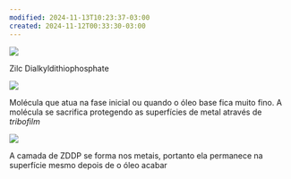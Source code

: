 ```yaml
---
modified: 2024-11-13T10:23:37-03:00
created: 2024-11-12T00:33:30-03:00
---
```

![](https://res.cloudinary.com/boloko/image/upload/f_auto/v1731382436/furushow7/image_i4l3oh.png)

Zilc Dialkyldithiophosphate

![](https://res.cloudinary.com/boloko/image/upload/f_auto/v1731386007/furushow7/image_ikxx1p.png)

Molécula que atua na fase inicial ou quando o óleo base fica muito fino. A molécula se sacrifica protegendo as superfícies de metal através de _tribofilm_

![](https://res.cloudinary.com/boloko/image/upload/f_auto/v1731382612/furushow7/image_bcmwif.png)

A camada de ZDDP se forma nos metais, portanto ela permanece na superfície mesmo depois de o óleo acabar